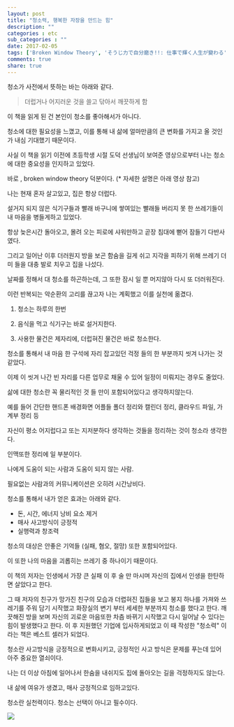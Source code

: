 ```yaml
---
layout: post
title: "청소력, 행복한 자장을 만드는 힘"
description: ""
categories : etc
sub_categories : ""
date: 2017-02-05
tags: ['Broken Window Theory', 'そうじ力で自分磨き!!: 仕事で輝く人生が變わる', '청소', '청소력']
comments: true
share: true
---
```


청소가 사전에서 뜻하는 바는 아래와 같다.

  

> 더럽거나 어지러운 것을 쓸고 닦아서 깨끗하게 함

  

이 책을 읽게 된 건 본인이 청소를 좋아해서가 아니다.

청소에 대한 필요성을 느꼈고, 이를 통해 내 삶에 얼마만큼의 큰 변화를 가지고 올 것인가 내심 기대했기 때문이다.

사실 이 책을 읽기 이전에 초등학생 시절 도덕 선생님이 보여준 영상으로부터 나는 청소에 대한 중요성을 인지하고 있었다.

  

바로 , broken window theory 덕분이다. (* 자세한 설명은 아래 영상 참고)

  

  

  

나는 현재 혼자 살고있고, 집은 항상 더럽다.

설거지 되지 않은 식기구들과 빨래 바구니에 쌓여있는 빨래들 버리지 못 한 쓰레기들이 내 마음을 병들게하고 있었다.

  

항상 늦은시간 돌아오고, 몰려 오는 피로에 샤워만하고 곧장 침대에 뻗어 잠들기 다반사였다.

그리고 일어난 이후 더러원지 방을 보곤 함숨을 길게 쉬고 지각을 피하기 위해 쓰레기 더미 들을 대충 발로 치우고 집을 나섰다.

  

날짜를 정해서 대 청소를 하곤하는데, 그 또한 잠시 일 뿐 머지않아 다시 또 더러워진다.

이런 반복되는 악순환의 고리를 끊고자 나는 계획했고 이를 실천에 옮겼다.

  

  1. 청소는 하루의 한번

  2. 음식을 먹고 식기구는 바로 설거지한다.

  3. 사용한 물건은 제자리에, 더럽혀진 물건은 바로 청소한다.

  

청소를 통해서 내 마음 한 구석에 자리 잡고있던 걱정 들의 한 부분까지 씻겨 나가는 것 같았다.

이제 이 씻겨 나간 빈 자리를 다른 업무로 채울 수 있어 일정이 미뤄지는 경우도 줄었다.

  

삶에 대한 청소란 꼭 물리적인 것 들 만이 포함되어있다고 생각하지않는다.

예를 들어 간단한 핸드폰 배경화면 어플들 폴더 정리와 캘린더 정리, 클라우드 파일, 가계부 정리 등

자신이 평소 어지럽다고 또는 지저분하다 생각하는 것들을 정리하는 것이 청소라 생각한다.

  

인맥또한 정리에 일 부분이다.

나에게 도움이 되는 사람과 도움이 되지 않는 사람.

필요없는 사람과의 커뮤니케이션은 오히려 시간낭비다.

  

청소를 통해서 내가 얻은 효과는 아래와 같다.

  

  * 돈, 시간, 에너지 낭비 요소 제거
  * 매사 사고방식이 긍정적
  * 실행력과 창조력

  

청소의 대상은 안좋은 기억들 (실패, 혐오, 절망) 또한 포함되어있다.

이 또한 나의 마음을 괴롭히는 쓰레기 중 하나이기 때문이다.

  

이 책의 저자는 인생에서 가장 큰 실패 이 후 술 만 마시며 자신의 집에서 인생을 한탄하면 살았다고 한다.

그 때 저자의 친구가 망가진 친구의 모습과 더렵혀진 집들을 보고 봉지 하나를 가져와 쓰레기를 주워 담기 시작했고 화장실의 변기 부터 세세한
부분까지 청소를 했다고 한다. 깨끗해진 방을 보며 자신의 괴로운 마음또한 차츰 바뀌기 시작했고 다시 일어날 수 있다는 힘이 발생했다고 한다.
이 후 지원했던 기업에 입사하게되었고 이 때 작성한 "청소력" 이라는 책은 베스트 셀러가 되었다.

  

청소란 사고방식을 긍정적으로 변화시키고, 긍정적인 사고 방식은 문제를 푸는데 있어 아주 중요한 열쇠이다.

나는 더 이상 아침에 일어나서 한숨을 내쉬지도 집에 돌아오는 길을 걱정하지도 않는다.

  

내 삶에 여유가 생겼고, 매사 긍정적으로 임하고있다.

청소란 실천력이다. 청소는 선택이 아니고 필수이다.

  

  

![](/assets/images/posts/727/221E773E58971D2B062BD3.JPEG)

  

  

  

  

  

